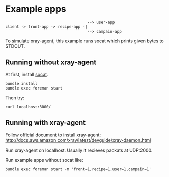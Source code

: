 # Example apps
```
                                    --> user-app
client -> front-app -> recipe-app -|
                                    --> campain-app
```

To simulate xray-agent, this example runs socat which prints given bytes to STDOUT.

## Running without xray-agent
At first, install [socat](http://www.dest-unreach.org/socat/).

```
bundle install
bundle exec foreman start
```

Then try:

```
curl localhost:3000/
```

## Running with xray-agent
Follow official document to install xray-agent: http://docs.aws.amazon.com/xray/latest/devguide/xray-daemon.html

Run xray-agent on localhost. Usually it recieves packats at UDP:2000.

Run example apps without socat like:

```
bundle exec foreman start -m 'front=1,recipe=1,user=1,campain=1'
```
